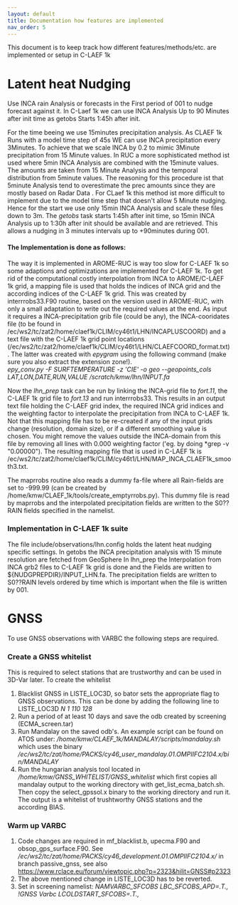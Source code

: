 ```yaml
---
layout: default
title: Documentation how features are implemented
nav_order: 5
---
```


This document is to keep track how different features/methods/etc. are implemented or setup in C-LAEF 1k


# Latent heat Nudging

Use INCA rain Analysis or forecasts in the First period of 001 to nudge forecast against it.
In C-Laef 1k we can use INCA Analysis Up to 90 Minutes after init time as getobs Starts 1:45h after init.

For the time beeing we use 15minutes precipitation analysis. As CLAEF 1k Runs with a model time step of 45s WE can use INCA precipitation every 3Minutes. To achieve that we scale INCA by 0.2 to mimic 3Minute precipitation from 15 Minute values. 
In RUC a more sophisticated method ist used where 5min INCA Analysis are combined with the 15minute values. The amounts are taken from 15 Minute Analysis and the temporal distribution from 5minute values. The reasoning for this procedure ist that 5minute Analysis tend to overestimate the prec amounts since they are mostly based on Radar Data . For CLaef 1k this method ist more difficult to implement due to the model time step that doesn't allow 5 Minute nudging. Hence for the start we use only 15min INCA Analysis and scale these files down to 3m. The *getobs* task starts 1:45h after init time, so 15min INCA Analysis up to 1:30h after init should be available and are retrieved. This allows a nudging in 3 minutes intervals up to +90minutes during 001.

#### The Implementation is done as follows:
The way it is implemented in AROME-RUC is way too slow for C-LAEF 1k so some adaptions and optimizations are implemented for C-LAEF 1k. To get rid of the computational costly interpolation from INCA to AROME/C-LAEF 1k grid, a mapping file is used that holds the indices of INCA grid and the according indices of the C-LAEF 1k grid. This was created by interrrobs33.F90 routine, based on the version used in AROME-RUC, with only a small adaptation to write out the required values at the end. As input it requires a INCA-precipitation grib file (could be any), the INCA-cooridates file (to be found in /ec/ws2/tc/zat2/home/claef1k/CLIM/cy46t1/LHN/INCAPLUSCOORD) and a text file with the C-LAEF 1k grid point locations (/ec/ws2/tc/zat2/home/claef1k/CLIM/cy46t1/LHN/CLAEFCOORD_format.txt). The latter was created with *epygram* using the following command (make sure you also extract the extension zone!).  
*epy_conv.py -F SURFTEMPERATURE -z 'CIE' -o geo --geopoints_cols LAT,LON,DATE,RUN,VALUE /scratch/kmw/lhn/INPUT.fa*

Now the *lhn_prep* task can be run by linking the INCA-grid file to *fort.11*, the C-LAEF 1k grid file to *fort.13* and run interrrobs33. This results in an output text file holding the C-LAEF grid index, the required INCA grid indices and the weighting factor to interpolate the precipitation from INCA to C-LAEF 1k. Not that this mapping file has to be re-created if any of the input grids change (resolution, domain size), or if a different smoothing value is chosen. 
You might remove the values outside the INCA-domain from this file by removing all lines with 0.000 weighting factor ('eg. by doing *grep -v "0.00000"). The resulting mapping file that is used in C-LAEF 1k is /ec/ws2/tc/zat2/home/claef1k/CLIM/cy46t1/LHN/MAP_INCA_CLAEF1k_smooth3.txt.

The maprrobs routine also reads a dummy fa-file where all Rain-fields are set to -999.99 (can be created by /home/kmw/CLAEF_1k/tools/create_emptyrrobs.py). This dummy file is read by maprrobs and the interpolated precipitation fields are written to the S0??RAIN fields specified in the namelist.

### Implementation in C-LAEF 1k suite
The file include/observations/lhn.config holds the latent heat nudging specific settings. 
In getobs the INCA precipitation analysis with 15 minute resolution are fetched from GeoSphere
In lhn_prep the Interpolation from INCA grb2 files to C-LAEF 1k grid is done and the Fields are written to ${NUDGPREPDIR}/INPUT_LHN.fa. The precipitation fields are written to S0??RAIN levels ordered by time which is important when the file is written by 001.



# GNSS 
To use GNSS observations with VARBC the following steps are required.
### Create a GNSS whitelist
This is required to select stations that are trustworthy and can be used in 3D-Var later. To create the whitelist  
1) Blacklist GNSS in LISTE_LOC3D, so bator sets the appropriate flag to GNSS observations. This can be done by adding the following line to LISTE_LOC3D 
*N  1 110              128*
2) Run a period of at least 10 days and save the odb created by screening (ECMA_screen.tar)
3) Run Mandalay on the saved odb's. An example script can be found on ATOS under: */home/kmw/CLAEF_1k/MANDALAY/scripts/mandalay.sh* which uses the binary */ec/ws2/tc/zat/home/PACKS/cy46_user_mandalay.01.OMPIIFC2104.x/bin/MANDALAY*
4) Run the hungarian analysis tool located in */home/kmw/GNSS_WHITELIST/GNSS_whitelist* which first copies all mandalay output to the working directory with get_list_ecma_batch.sh. Then copy the select_gpssol.x binary to the working directory and run it. The output is a whitelist of trushtworthy GNSS stations and the according BIAS.

### Warm up VARBC
1) Code changes are required in mf_blacklist.b, upecma.F90 and obsop_gps_surface.F90. See */ec/ws2/tc/zat/home/PACKS/cy46_development.01.OMPIIFC2104.x/* in branch passive_gnss, see also https://www.rclace.eu/forum/viewtopic.php?p=2323&hilit=GNSS#p2323
2) The above mentioned change in LISTE_LOC3D has to be reverted. 
3) Set in screening namelist: 
*NAMVARBC_SFCOBS
  LBC_SFCOBS_APD=.T.,   !GNSS Varbc
  LCOLDSTART_SFCOBS=.T.,*

